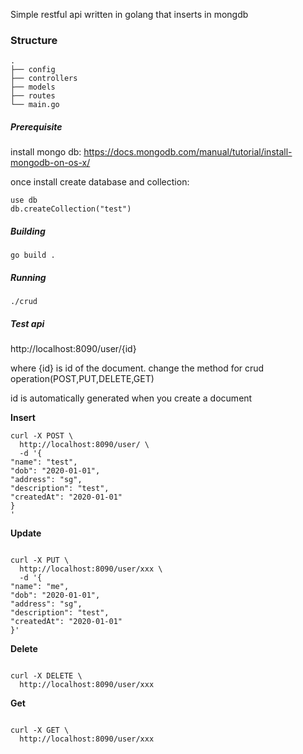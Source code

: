 Simple restful api written in golang that inserts in mongdb

### Structure
```
.
├── config
├── controllers
├── models
├── routes 
└── main.go
```
##### Prerequisite
install mongo db:
https://docs.mongodb.com/manual/tutorial/install-mongodb-on-os-x/

once install create database and collection:
```shell
use db
db.createCollection("test")
```

##### Building

`go build .`

##### Running
`./crud`

##### Test api

http://localhost:8090/user/{id}

where {id} is id of the document. 
change the method for crud operation(POST,PUT,DELETE,GET)

id is automatically generated when you create a document

**Insert**
```shell
curl -X POST \
  http://localhost:8090/user/ \
  -d '{  
"name": "test",
"dob": "2020-01-01", 
"address": "sg", 
"description": "test", 
"createdAt": "2020-01-01" 
} 
'
```
**Update**
```shell

curl -X PUT \
  http://localhost:8090/user/xxx \
  -d '{  
"name": "me",
"dob": "2020-01-01", 
"address": "sg", 
"description": "test", 
"createdAt": "2020-01-01" 
}'
```

**Delete**
```shell

curl -X DELETE \
  http://localhost:8090/user/xxx

```
**Get**
```shell
  
curl -X GET \
  http://localhost:8090/user/xxx
```